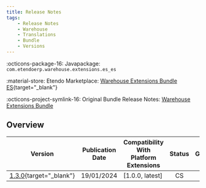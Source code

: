 ```yaml
---
title: Release Notes
tags:
    - Release Notes
    - Warehouse
    - Translations
    - Bundle
    - Versions
---
```


:octicons-package-16: Javapackage: `com.etendoerp.warehouse.extensions.es_es`

:material-store: Etendo Marketplace:  [Warehouse Extensions Bundle ES](https://marketplace.etendo.cloud/?#/product-details?module=BAE67A5B5BC4496D9B1CA002BBCDC80E){target="_blank"}

:octicons-project-symlink-16: Original Bundle Release Notes: [Warehouse Extensions Bundle](/whats-new/release-notes/etendo-classic/bundles/warehouse-extensions/release-notes/)

## Overview

| Version | Publication Date | Compatibility With Platform Extensions | Status | GitHub |
| ---     |       ---        |                  ---                    | :----: | :----: |
| [1.3.0](https://github.com/etendosoftware/com.etendoerp.warehouse.extensions.es_es/releases/tag/1.3.0){target="_blank"} | 19/01/2024 | [1.0.0, latest] | CS | :white_check_mark: |